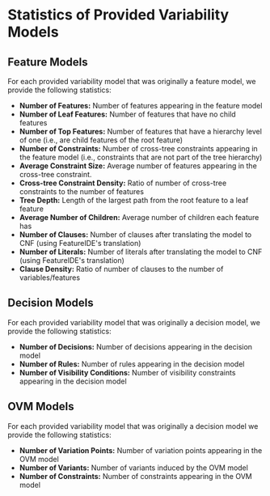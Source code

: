 # Statistics of Provided Variability Models

## Feature Models

For each provided variability model that was originally a feature model, we provide the following statistics:

* **Number of Features:** Number of features appearing in the feature model
* **Number of Leaf Features:** Number of features that have no child features
* **Number of Top Features:** Number of features that have a hierarchy level of one (i.e., are child features of the root feature)
* **Number of Constraints:** Number of cross-tree constraints appearing in the feature model (i.e., constraints that are not part of the tree hierarchy)
* **Average Constraint Size:** Average number of features appearing in the cross-tree constraint.
* **Cross-tree Constraint Density:** Ratio of number of cross-tree constraints to the number of features
* **Tree Depth:** Length of the largest path from the root feature to a leaf feature
* **Average Number of Children:** Average number of children each feature has
* **Number of Clauses:** Number of clauses after translating the model to CNF (using FeatureIDE's translation)
* **Number of Literals:** Number of literals after translating the model to CNF (using FeatureIDE's translation)
* **Clause Density:** Ratio of number of clauses to the number of variables/features


## Decision Models

For each provided variability model that was originally a decision model, we provide the following statistics:

* **Number of Decisions:** Number of decisions appearing in the decision model
* **Number of Rules:** Number of rules appearing in the decision model
* **Number of Visibility Conditions:** Number of visibility constraints appearing in the decision model


## OVM Models

For each provided variability model that was originally a decision model we provide the following statistics:

* **Number of Variation Points:** Number of variation points appearing in the OVM model
* **Number of Variants:** Number of variants induced by the OVM model
* **Number of Constraints:** Number of constraints appearing in the OVM model
